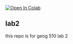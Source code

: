  [![Open In Colab](https://colab.research.google.com/assets/colab-badge.svg)](https://colab.research.google.com/notebooks/basic_features_overview.ipynb)

## lab2
this repo is for geog 510 lab 2 
